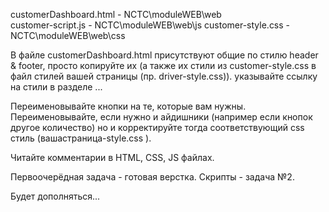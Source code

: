customerDashboard.html - 	NCTC\moduleWEB\web\
customer-script.js - 		NCTC\moduleWEB\web\js
customer-style.css - 		NCTC\moduleWEB\web\css

В файле customerDashboard.html присутствуют общие по стилю header & footer,
просто копируйте их (а также их стили из customer-style.css в файл стилей вашей страницы (пр. driver-style.css)).
указывайте ссылку на стили в разделе <head>...</head>

Переименовывайте кнопки на те, которые вам нужны. Переименовывайте, если нужно и айдишники (например если кнопок другое количество) но и корректируйте тогда соответствующий css стиль (вашастраница-style.css ).

Читайте комментарии в HTML, CSS, JS файлах.

Первоочерёдная задача - готовая верстка. Скрипты - задача №2.

Будет дополняться...